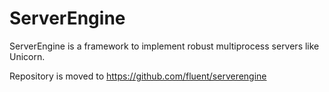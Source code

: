 # ServerEngine

ServerEngine is a framework to implement robust multiprocess servers like Unicorn.

Repository is moved to https://github.com/fluent/serverengine
